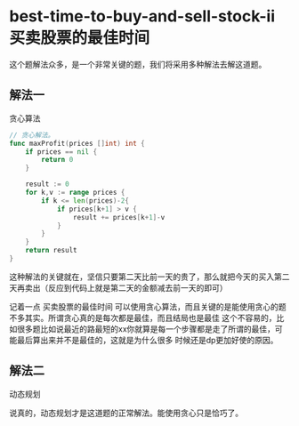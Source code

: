 # best-time-to-buy-and-sell-stock-ii 买卖股票的最佳时间
这个题解法众多，是一个非常关键的题，我们将采用多种解法去解这道题。
## 解法一
贪心算法
```go
// 贪心解法。
func maxProfit(prices []int) int {
    if prices == nil {
        return 0
    }

    result := 0
    for k,v := range prices {
        if k <= len(prices)-2{
            if prices[k+1] > v {
                result += prices[k+1]-v
            }
        }
    }
    return result
}
```
这种解法的关键就在，坚信只要第二天比前一天的贵了，那么就把今天的买入第二天再卖出（反应到代码上就是第二天的金额减去前一天的即可）

记着一点 买卖股票的最佳时间 可以使用贪心算法，而且关键的是能使用贪心的题不多其实。所谓贪心真的是每次都是最佳，而且结局也是最佳
这个不容易的，比如很多题比如说最近的路最短的xx你就算是每一个步骤都是走了所谓的最佳，可能最后算出来并不是最佳的，这就是为什么很多
时候还是dp更加好使的原因。
## 解法二
动态规划

说真的，动态规划才是这道题的正常解法。能使用贪心只是恰巧了。
```go

```
